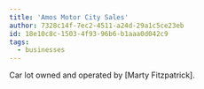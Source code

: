 ```yaml
---
title: 'Amos Motor City Sales'
author: 7328c14f-7ec2-4511-a24d-29a1c5ce23eb
id: 18e10c8c-1503-4f93-96b6-b1aaa0d042c9
tags:
  - businesses
---
```

Car lot owned and operated by [Marty Fitzpatrick].